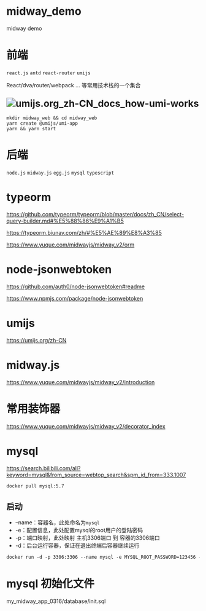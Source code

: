 # midway_demo
midway demo
# 

# 前端

`react.js` `antd` `react-router` `umijs`

React/dva/router/webpack ...  等常用技术栈的一个集合

### <img src="https://img.alicdn.com/tfs/TB1hE8ywrr1gK0jSZFDXXb9yVXa-1227-620.png" alt="umijs.org_zh-CN_docs_how-umi-works" style="zoom:150%;" />

```
mkdir midway_web && cd midway_web
yarn create @umijs/umi-app
yarn && yarn start
```

# 后端

`node.js` `midway.js` `egg.js` `mysql` `typescript`

# typeorm

https://github.com/typeorm/typeorm/blob/master/docs/zh_CN/select-query-builder.md#%E5%88%86%E9%A1%B5

https://typeorm.biunav.com/zh/#%E5%AE%89%E8%A3%85

https://www.yuque.com/midwayjs/midway_v2/orm

# node-jsonwebtoken

https://github.com/auth0/node-jsonwebtoken#readme

https://www.npmjs.com/package/node-jsonwebtoken

# umijs

 https://umijs.org/zh-CN

# midway.js

https://www.yuque.com/midwayjs/midway_v2/introduction

# 常用装饰器

https://www.yuque.com/midwayjs/midway_v2/decorator_index

# mysql
https://search.bilibili.com/all?keyword=mysql&from_source=webtop_search&spm_id_from=333.1007

```dockerfile
docker pull mysql:5.7
```

## 启动

- –name：容器名，此处命名为`mysql`
- -e：配置信息，此处配置mysql的root用户的登陆密码
- -p：端口映射，此处映射 主机3306端口 到 容器的3306端口
- -d：后台运行容器，保证在退出终端后容器继续运行

```dockerfile
docker run -d -p 3306:3306 --name mysql -e MYSQL_ROOT_PASSWORD=123456 -d mysql:5.7
```
# mysql 初始化文件
my_midway_app_0316/database/init.sql


